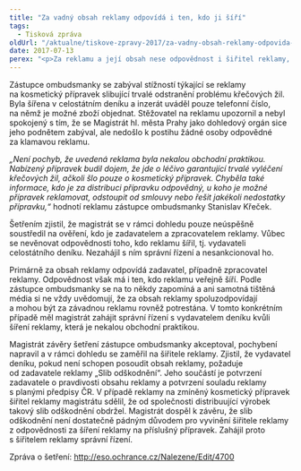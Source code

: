 ```yaml
---
title: "Za vadný obsah reklamy odpovídá i ten, kdo ji šíří"
tags:
  - Tisková zpráva
oldUrl: "/aktualne/tiskove-zpravy-2017/za-vadny-obsah-reklamy-odpovida-i-ten-kdo-ji-siri"
date: 2017-07-13
perex: "<p>Za reklamu a její obsah nese odpovědnost i šiřitel reklamy, nejen zadavatel a zpracovatel. Pokud je tedy reklama nekalou obchodní praktikou, má dohledový orgán zahájit správní řízení pro delikt podle zákona o regulaci reklamy i s tím, kdo takovou reklamu šíří. Jen důsledný dohled a vymáhání odpovědného přístupu šiřitelů reklamy mohou vést ke skutečné ochraně spotřebitele.</p>"
---
```


<!-- imported from the old website -->

<p>Zástupce ombudsmanky se zabýval stížností týkající se reklamy na kosmetický přípravek slibující trvalé odstranění problému křečových žil. Byla šířena v celostátním deníku a inzerát uváděl pouze telefonní číslo, na němž je možné zboží objednat. Stěžovatel na reklamu upozornil a nebyl spokojený s tím, že se Magistrát hl. města Prahy jako dohledový orgán sice jeho podnětem zabýval, ale nedošlo k postihu žádné osoby odpovědné za klamavou reklamu.</p> <p><i>„Není pochyb, že uvedená reklama byla nekalou obchodní praktikou. Nabízený přípravek budil dojem, že jde o léčivo garantující trvalé vyléčení křečových žil, ačkoli šlo pouze o kosmetický přípravek. Chyběla také informace, kdo je za distribuci přípravku odpovědný, u koho je možné přípravek reklamovat, odstoupit od smlouvy nebo řešit jakékoli nedostatky přípravku,“</i> hodnotí reklamu zástupce ombudsmanky Stanislav Křeček.</p> <p>Šetřením zjistil, že magistrát se v rámci dohledu pouze neúspěšně soustředil na ověření, kdo je zadavatelem a zpracovatelem reklamy. Vůbec se nevěnovat odpovědnosti toho, kdo reklamu šířil, tj. vydavateli celostátního deníku. Nezahájil s ním správní řízení a nesankcionoval ho.</p> <p>Primárně za obsah reklamy odpovídá zadavatel, případně zpracovatel reklamy. Odpovědnost však má i ten, kdo reklamu veřejně šíří. Podle zástupce ombudsmanky se na to někdy zapomíná a ani samotná tištěná média si ne vždy uvědomují, že za obsah reklamy spoluzodpovídají a mohou být za závadnou reklamu rovněž potrestána. V tomto konkrétním případě měl magistrát zahájit správní řízení s vydavatelem deníku kvůli šíření reklamy, která je nekalou obchodní praktikou.</p> <p>Magistrát závěry šetření zástupce ombudsmanky akceptoval, pochybení napravil a v rámci dohledu se zaměřil na šiřitele reklamy. Zjistil, že vydavatel deníku, pokud není schopen posoudit obsah reklamy, požaduje od zadavatele reklamy „Slib odškodnění“. Jeho součástí je potvrzení zadavatele o pravdivosti obsahu reklamy a potvrzení souladu reklamy s planými předpisy ČR. V případě reklamy na zmíněný kosmetický přípravek šiřitel reklamy magistrátu sdělil, že od společnosti distribuující výrobek takový slib odškodnění obdržel. Magistrát dospěl k závěru, že slib odškodnění není dostatečně pádným důvodem pro vyvinění šiřitele reklamy z odpovědnosti za šíření reklamy na příslušný přípravek. Zahájil proto s šiřitelem reklamy správní řízení.</p> <p>Zpráva o šetření: <a title="Otevření do nového okna" href="http://eso.ochrance.cz/Nalezene/Edit/4700" target="_blank">http://eso.ochrance.cz/Nalezene/Edit/4700</a> <img alt="" src="https://www.ochrance.cz/typo3/ext/od_linkdesc/icons/external.gif" class="od_linkdesc_icon_external" /> </p>
